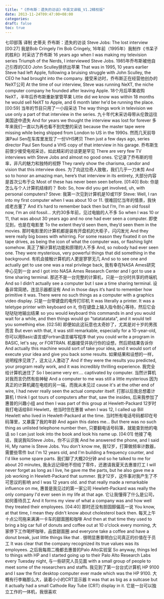 ```yaml
---
title: "《乔布斯：遗失的访谈》中英文译稿_V1.2精校版"
date: 2013-11-24T09:47:00+08:00
categories: 
draft: false
toc: true
---
```


七印部落 译制 史蒂夫 乔布斯：遗失的访谈 Steve Jobs: The lost interview [00:27] 我是Bob Cringely I’m Bob Cringely, 16年前（1995年）我制作《书呆子的胜利》时采访了乔布斯 16 years ago when I was making my television series Triumph of the Nerds, I interviewed Steve Jobs. 1985年乔布斯被他自己引荐的CEO John Sculley排挤出苹果 That was in 1995, 10 years earlier Steve had left Apple, following a bruising struggle with John Sculley, the CEO he had brought into the company. 接受釆访时，乔布斯正在经营他创办的NeXT公司 At the time of our interview, Steve was running NeXT, the niche computer company he founded after leaving Apple. 18个月后苹果收购NeXT，半年后乔布斯重新掌管苹果 Little did we know was within 18 months he would sell NeXT to Apple, and 6 month later he'd be running the place. [00:59] 当年的节目只用了一小段采访 The way things work in television we use only a part of that interview in the series. 九十年代末采访母带从伦敦运往美国途中遗失 And for years we thought the interview was lost for forever 多年来我们一直以为再也看不到完整的采访 because the master tape were missing while being shipped from London to US in the 1990s. 然而几天前导演Paul Sen在车库里发现了一份VHS拷贝 Then just a few days ago, series director Paul Sen found a VHS copy of that interview in his garage. 乔布斯生前很少接受电视采访，如此精彩的访谈更是罕见 There are very few TV interviews with Steve Jobs and almost no good ones. 它记录了乔布斯的坦率，非凡的魅力和独特的视野 They rarely show the charisma, candor and vision that this interview does. 为了向这位奇人致敬，我们几乎一刀未剪 And so to honor an amazing man, here’s that interview in its entirety, 大部分内容是首次公布于众 Most of these has never been seen before. [01:40] Bob: 你是怎么与个人计算机结缘的？ Bob: So, how did you get involved, uh, with personal computers? Steve: 我第一次见到计算机是10或11岁 Steve: Well, I ran into my first computer when I was about 10 or 11. 很难回忆当年的情景，我快成老古董了 And it’s hard to remember back then but I’m, I’m an old fossil now, I’m an old fossil... 大约30多年前，见过电脑的人不多 So when I was 10 or 11, that was about 30 years ago and no one had ever seen a computer. 即使见到，也是在电影里 To the extent they’d seen them, they’d seen them in the movies. 那时电影里的计算机都是装有开盘机的大柜子，闪闪发光 And they were really big boxes with whirring. For some reason they fixated it on the tape drives, as being the icon of what the computer was, or flashing light somehow. 真正了解计算机功能和原理的人不多 And, so nobody had ever seen one. They were mysterious, very powerful things that did something in the background. 有机会接触计算机的人更是寥寥无几 And so to see one and actually get to use one was a real privilege back, 我有幸在NASA Ames研究中心见到一台 and I got into NASA Ames Research Center and I got to use a time sharing terminal. 那还不是一台完整的计算机，只是一台分时共享的终端机 And so I didn’t actually see a computer but I saw a time sharing terminal. 设备非常简陋，连显示器都没有 And in those days it’s hard to remember how primitive it was. There were no such things as a computer with a graphics video display. 只是一台带键盘的电传打印机 It was literally a printer. It was a teletype printer with keyboard on it, 你在键盘上输入指令耐心等待，然后它会哒哒哒地输出结果 so you would keyboard this commands in and you would wait for a while, and then things would go "tatatatatata", and it would tell you something else. [02:58] 即便如此这玩意也太奇妙了，尤其是对十岁的男孩而言 But even with that, it was still remarkable, especially for a 10-year-old, 你可以用Basic语言或Fortran语言编写程序 that you could write a program in BASIC, let's say, or FORTRAN. 机器接受并执行你的设想，然后把结果告诉你 And actually this machine would sort of take your idea, and it would sort of execute your idea and give you back some results. 如果结果和设想的一样，说明程序见效了，这太让人激动了 And if they were the results you predicted, your program really work, and it was incredibly thrilling experience. 我完全给计算机迷住了 So I became very err.... captivated by computer. 当然计算机对我而言仍然有些神秘 And a computer to me was still a little mysterious 因为真正的计算机藏在电缆的另一端，而我从未见过 cause it's at the other end of wire, I had never really seen the actual computer itself. 打那以后我总想着计算机 I think I got tours of computers after that, saw the insides, 后来我参加了惠普的兴趣小组 and then I was part of this group at Hewlett-Packard 12岁时我打电话给Bill Hewlett，他当时住在惠普 when I was 12, I called up Bill Hewlett who lived in Hewlett-Packard at the time. 当时所有电话号码都印在号码簿里，又暴露了我的年龄 And again this dates me... But there was no such thing as unlisted telephone number then, 只要翻电话号码簿，就能查到他的电话 so I can just look into the book and look his name up. [04:01] 他接了电话，我说我叫Steve Jobs，你不认识我 And he answered the phone, and I said Hi, My name is Steve Jobs. You don't know me, 我12岁，打算做频率计数器，需要些零件 but I'm 12 years old, and I'm building a frequency counter, and I'd like some spare parts. 我们聊了大概20分钟 and so he talked to me for about 20 minutes, 我永远记得他不但给了零件，还邀请我夏天去惠普打工 I will never forget as long as I live, he gave me the parts, but he also gave me a job working in Hewlett-Packard that summer. 我才12岁，这件事对我产生了不可思议的影响 and I was 12 years old. and that really made a remarkable influence on me, 惠普是我见过的第一家公司 Hewlett-Packard was really the only company I'd ever seen in my life at that age. 它让我懂得了什么是公司，如何善待员工 And it forms my view of what a company was and how well they treated their employees. [04:40] 那时还没有胆固醇偏高一说 You know, at that time, I mean they didn't know about cholesterol back then. 每天上午十点公司拖来满满一卡车的甜面圈和咖啡 And then at that time they used to bring a big car full of donuts and coffee out at 10 o'clock every morning, 大家停下工作喝杯咖啡，品尝甜面圈 and everyone take a coffee and have a donut break, just little things like that . 很明显惠普明白公司真正的价值在于员工 It was clear that the company recognized its true values was its employees. 之后我每周二晚都去惠普的Palo Alto实验室 So anyway, things led to things with HP and I started going up to their Palo Alto Research Labs every Tuesday night, 与一些研究人员见面 with a small group of people to meet some of the researchers and staffs. 我见到了第一台台式计算机 HP 9100 and I saw the first desktop computer ever made which was the HP 9100. 大概有行李箱那么大，装着小小的CRT显示器 It was that as big as a suitcase but it actually had a small Cathode Ray Tube (CRT) display in it. 它是一台可以独立工作的一体机，我很喜欢